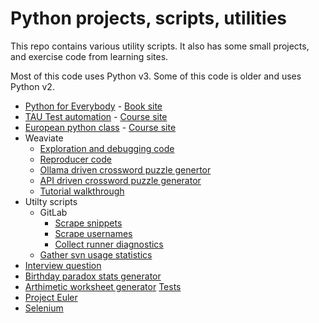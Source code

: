 # Python projects, scripts, utilities

This repo contains various utility scripts. It also has some small projects, and exercise code from learning sites.

Most of this code uses Python v3. Some of this code is older and uses Python v2.

- [Python for Everybody](py_for_everybody) - [Book site](https://www.py4e.com/html3/)
- [TAU Test automation](test_automation_tau) - [Course site](https://testautomationu.applitools.com/)
- [European python class](euro_python) - [Course site](https://python_course.eu/)
- Weaviate
  - [Exploration and debugging code](/weaviate/recreate_tenant_removal_error_full_script.py)
  - [Reproducer code](/weaviate/recreate_tenant_removal_error.py)
  - [Ollama driven crossword puzzle genertor](https://github.com/mungitoperrito/wrk_weaviate_ollama/tree/main)
  - [API driven crossword puzzle generator](https://github.com/mungitoperrito/wrk_crossword_api/tree/main)
  - [Tutorial walkthrough](/weaviate/multi_tenant_walkthrough.ipynb)
- Utilty scripts
  - GitLab
    - [Scrape snippets](/various_scripts/gitlab_collect_and_move_snippets.py)
    - [Scrape usernames](/various_scripts/gitlab_get_usernames.py)
    - [Collect runner diagnostics](/various_scripts/gitlab_runner_diagnostic.py)
  - [Gather svn usage statistics](/various_scripts/gather_svn_stats.py)
- [Interview question](/various_scripts/interview_problem_karat.py)
- [Birthday paradox stats generator](/various_scripts/paradox.py)
- [Arthimetic worksheet generator](/various_scripts/simple_arithmetic.py)
  [Tests](/various_scripts/test_simple_arithmetic.py)
- [Project Euler](project_euler)
- [Selenium](selenium)
